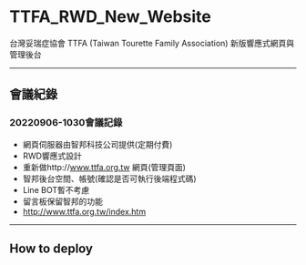 # TTFA_RWD_New_Website
 台灣妥瑞症協會 TTFA (Taiwan Tourette Family Association) 新版響應式網頁與管理後台

---

## 會議紀錄

### 20220906-1030會議記錄
+ 網頁伺服器由智邦科技公司提供(定期付費)
+ RWD響應式設計
+ 重新做http://www.ttfa.org.tw 網頁(管理頁面)
+ 智邦後台空間、帳號(確認是否可執行後端程式碼)
+ Line BOT暫不考慮
+ 留言板保留智邦的功能
+ http://www.ttfa.org.tw/index.htm

---

## How to deploy
